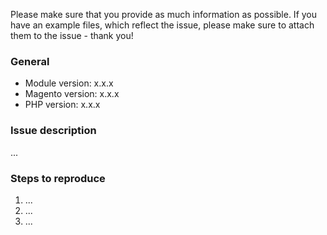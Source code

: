 Please make sure that you provide as much information as possible. If you have an example files, which reflect the issue, please make sure to attach them to the issue - thank you!

### General

* Module version: x.x.x
* Magento version: x.x.x
* PHP version: x.x.x

### Issue description

...

### Steps to reproduce

1. ... 
2. ... 
3. ...
